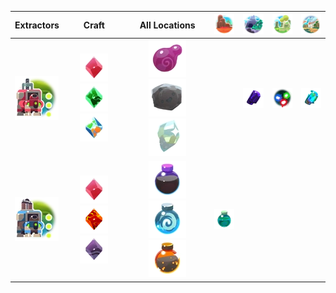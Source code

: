 | Extractors | Craft | All Locations | ![](Images/Locations/The_Dry_Reef.webp) | ![](Images/Locations/Indigo_Quarry.webp) | ![](Images/Locations/The_Ancient_Ruins.webp) | ![](Images/Locations/The_Glass_Desert.webp) |
| :---: | :---: | :---: | :---: | :---: | :---: | :---: |
| ![](Images/Extractors/MasterDrill.webp) | ![All](Images/Plorts/PlortPINK.webp) ![All](Images/Plorts/PlortRAD.webp) ![All](Images/Plorts/PlortMOSAIC.webp) | ![All](Images/Resources/Jellystone.webp) ![All](Images/Resources/SlimeFossil.webp) ![All](Images/Resources/StrangeDiamond.webp) |  | ![](Images/Resources/Indigonium.webp) | ![](Images/Resources/Echoes.webp) | ![](Images/Resources/Glass_Shard.webp) |
| ![](Images/Extractors/MasterPump.webp) | ![All](Images/Plorts/PlortPINK.webp) ![All](Images/Plorts/PlortBOOM.webp) ![All](Images/Plorts/PlortDERVISH.webp) | ![All](Images/Resources/PrimordyOil.webp) ![All](Images/Resources/SpiralSteam.webp) ![All](Images/Resources/LavaDust.webp) | ![](Images/Resources/DeepBrine.webp) |  |  |  |


